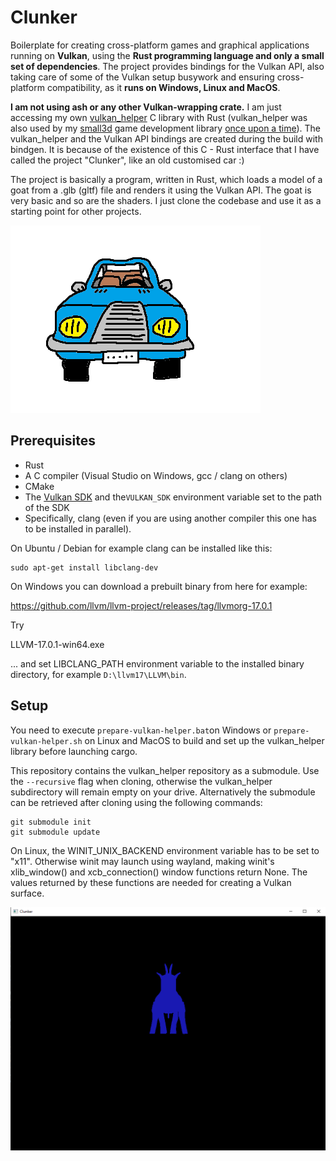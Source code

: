 Clunker
=======

Boilerplate for creating cross-platform games and graphical applications running 
on **Vulkan**, using the **Rust programming language and only a small set of 
dependencies**. The project provides bindings for the Vulkan API, also taking care 
of some of the Vulkan setup busywork and ensuring cross-platform compatibility, 
as it **runs on Windows, Linux and MacOS**.

**I am not using ash or any other Vulkan-wrapping crate.** I am just accessing
my own [vulkan_helper](https://github.com/dimi309/vulkan_helper) C library with 
Rust (vulkan_helper was also used by my [small3d](https://github.com/dimi309/small3d) game development
library [once upon a time](https://github.com/dimi309/small3d/releases/tag/1.8015.last.vulkan)). 
The vulkan_helper and the Vulkan API bindings are created during the build with 
bindgen. It is because of the existence of this C - Rust interface that
I have called the project "Clunker", like an old customised car :) 

The project is basically a program, written in Rust, which loads a model of a
goat from a .glb (gltf) file and renders it using the Vulkan API. The goat
is very basic and so are the shaders. I just clone the codebase and
use it as a starting point for other projects.

![clunker](clunker-logo.png)

Prerequisites
-------------

- Rust
- A C compiler (Visual Studio on Windows, gcc / clang on others)
- CMake
- The [Vulkan SDK](https://vulkan.lunarg.com/) and the`VULKAN_SDK` environment 
  variable set to the path of the SDK
- Specifically, clang (even if you are using another compiler this one has to be 
  installed in parallel).

On Ubuntu / Debian for example clang can be installed like this:

	sudo apt-get install libclang-dev

On Windows you can download a prebuilt binary from here for example:

https://github.com/llvm/llvm-project/releases/tag/llvmorg-17.0.1

Try 

LLVM-17.0.1-win64.exe

... and set LIBCLANG_PATH environment variable to the installed binary
directory, for example `D:\llvm17\LLVM\bin`.
   
Setup
-----

You need to execute `prepare-vulkan-helper.bat`on Windows or 
`prepare-vulkan-helper.sh` on Linux and MacOS to build and set up the 
vulkan_helper library before launching cargo. 

This repository contains the vulkan_helper repository as a submodule. Use 
the `--recursive` flag when cloning, otherwise the vulkan_helper subdirectory 
will remain empty on your drive. Alternatively the submodule can be retrieved 
after cloning using the following commands:
	
	git submodule init
	git submodule update

On Linux, the WINIT_UNIX_BACKEND environment variable has to be set to "x11". 
Otherwise winit may launch using wayland, making winit's xlib_window() and 
xcb_connection() window functions return None. The values returned by these 
functions are needed for creating a Vulkan surface.

![snapshot](clunker.png)
